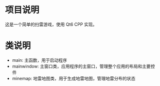 # 项目说明

这是一个简单的扫雷游戏，使用 Qt6 CPP 实现。

# 类说明

-   main: 主函数，用于启动程序
-   mainwindow: 主窗口类，应用程序的主窗口，管理整个应用的布局和主要控件
-   minemap: 地雷地图类，用于生成地雷地图，管理地雷分布的状态
